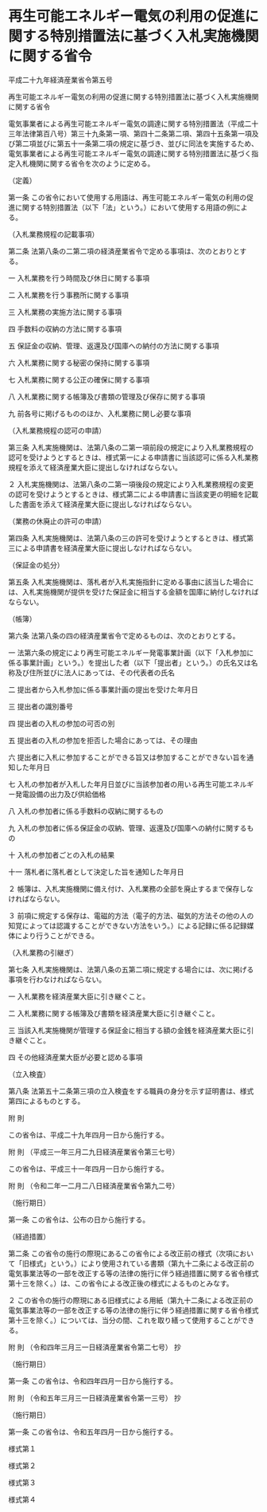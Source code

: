 # 再生可能エネルギー電気の利用の促進に関する特別措置法に基づく入札実施機関に関する省令

平成二十九年経済産業省令第五号

再生可能エネルギー電気の利用の促進に関する特別措置法に基づく入札実施機関に関する省令

電気事業者による再生可能エネルギー電気の調達に関する特別措置法（平成二十三年法律第百八号）第三十九条第一項、第四十二条第二項、第四十五条第一項及び第二項並びに第五十一条第二項の規定に基づき、並びに同法を実施するため、電気事業者による再生可能エネルギー電気の調達に関する特別措置法に基づく指定入札機関に関する省令を次のように定める。

（定義）

第一条 この省令において使用する用語は、再生可能エネルギー電気の利用の促進に関する特別措置法（以下「法」という。）において使用する用語の例による。

（入札業務規程の記載事項）

第二条 法第八条の二第二項の経済産業省令で定める事項は、次のとおりとする。

一 入札業務を行う時間及び休日に関する事項

二 入札業務を行う事務所に関する事項

三 入札業務の実施方法に関する事項

四 手数料の収納の方法に関する事項

五 保証金の収納、管理、返還及び国庫への納付の方法に関する事項

六 入札業務に関する秘密の保持に関する事項

七 入札業務に関する公正の確保に関する事項

八 入札業務に関する帳簿及び書類の管理及び保存に関する事項

九 前各号に掲げるもののほか、入札業務に関し必要な事項

（入札業務規程の認可の申請）

第三条 入札実施機関は、法第八条の二第一項前段の規定により入札業務規程の認可を受けようとするときは、様式第一による申請書に当該認可に係る入札業務規程を添えて経済産業大臣に提出しなければならない。

２ 入札実施機関は、法第八条の二第一項後段の規定により入札業務規程の変更の認可を受けようとするときは、様式第二による申請書に当該変更の明細を記載した書面を添えて経済産業大臣に提出しなければならない。

（業務の休廃止の許可の申請）

第四条 入札実施機関は、法第八条の三の許可を受けようとするときは、様式第三による申請書を経済産業大臣に提出しなければならない。

（保証金の処分）

第五条 入札実施機関は、落札者が入札実施指針に定める事由に該当した場合には、入札実施機関が提供を受けた保証金に相当する金額を国庫に納付しなければならない。

（帳簿）

第六条 法第八条の四の経済産業省令で定めるものは、次のとおりとする。

一 法第六条の規定により再生可能エネルギー発電事業計画（以下「入札参加に係る事業計画」という。）を提出した者（以下「提出者」という。）の氏名又は名称及び住所並びに法人にあっては、その代表者の氏名

二 提出者から入札参加に係る事業計画の提出を受けた年月日

三 提出者の識別番号

四 提出者の入札の参加の可否の別

五 提出者の入札の参加を拒否した場合にあっては、その理由

六 提出者に入札に参加することができる旨又は参加することができない旨を通知した年月日

七 入札の参加者が入札した年月日並びに当該参加者の用いる再生可能エネルギー発電設備の出力及び供給価格

八 入札の参加者に係る手数料の収納に関するもの

九 入札の参加者に係る保証金の収納、管理、返還及び国庫への納付に関するもの

十 入札の参加者ごとの入札の結果

十一 落札者に落札者として決定した旨を通知した年月日

２ 帳簿は、入札実施機関に備え付け、入札業務の全部を廃止するまで保存しなければならない。

３ 前項に規定する保存は、電磁的方法（電子的方法、磁気的方法その他の人の知覚によっては認識することができない方法をいう。）による記録に係る記録媒体により行うことができる。

（入札業務の引継ぎ）

第七条 入札実施機関は、法第八条の五第二項に規定する場合には、次に掲げる事項を行わなければならない。

一 入札業務を経済産業大臣に引き継ぐこと。

二 入札業務に関する帳簿及び書類を経済産業大臣に引き継ぐこと。

三 当該入札実施機関が管理する保証金に相当する額の金銭を経済産業大臣に引き継ぐこと。

四 その他経済産業大臣が必要と認める事項

（立入検査）

第八条 法第五十二条第三項の立入検査をする職員の身分を示す証明書は、様式第四によるものとする。

附 則

この省令は、平成二十九年四月一日から施行する。

附 則 （平成三一年三月二九日経済産業省令第三七号）

この省令は、平成三十一年四月一日から施行する。

附 則 （令和二年一二月二八日経済産業省令第九二号）

（施行期日）

第一条 この省令は、公布の日から施行する。

（経過措置）

第二条 この省令の施行の際現にあるこの省令による改正前の様式（次項において「旧様式」という。）により使用されている書類（第九十二条による改正前の電気事業法等の一部を改正する等の法律の施行に伴う経過措置に関する省令様式第十三を除く。）は、この省令による改正後の様式によるものとみなす。

２ この省令の施行の際現にある旧様式による用紙（第九十二条による改正前の電気事業法等の一部を改正する等の法律の施行に伴う経過措置に関する省令様式第十三を除く。）については、当分の間、これを取り繕って使用することができる。

附 則 （令和四年三月三一日経済産業省令第二七号） 抄

（施行期日）

第一条 この省令は、令和四年四月一日から施行する。

附 則 （令和五年三月三一日経済産業省令第一三号） 抄

（施行期日）

第一条 この省令は、令和五年四月一日から施行する。

様式第１

[](/./pict/2FH00000061326.pdf)

様式第２

[](/./pict/2FH00000061328.pdf)

様式第３

[](/./pict/2FH00000061329.pdf)

様式第４

[](/./pict/2FH00000061330.pdf)
